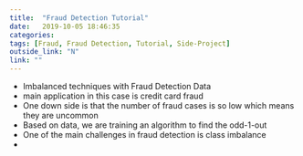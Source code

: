 ```yaml
---
title:  "Fraud Detection Tutorial"
date:   2019-10-05 18:46:35
categories:  
tags: [Fraud, Fraud Detection, Tutorial, Side-Project]
outside_link: "N"
link: ""
---
```

- Imbalanced techniques with Fraud Detection Data
- main application in this case is credit card fraud 
- One down side is that the number of fraud cases is so low which means they are uncommon
- Based on data, we are training an algorithm to find the odd-1-out
- One of the main challenges in fraud detection is class imbalance 
- 
